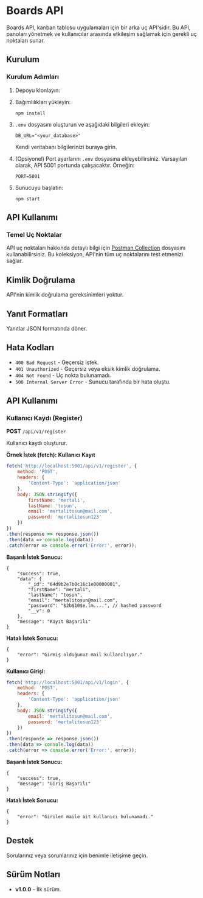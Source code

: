 # Boards API

Boards API, kanban tablosu uygulamaları için bir arka uç API'sidir. Bu API, panoları yönetmek ve kullanıcılar arasında etkileşim sağlamak için gerekli uç noktaları sunar.

## Kurulum

### Kurulum Adımları

1. Depoyu klonlayın:

2. Bağımlılıkları yükleyin:
    ```
    npm install
    ```

3. `.env` dosyasını oluşturun ve aşağıdaki bilgileri ekleyin:
    ```env
    DB_URL="<your_database>"
    ```
    Kendi veritabanı bilgilerinizi buraya girin.

4. (Opsiyonel) Port ayarlarını `.env` dosyasına ekleyebilirsiniz. Varsayılan olarak, API 5001 portunda çalışacaktır. Örneğin:
    ```env
    PORT=5001
    ```

5. Sunucuyu başlatın:
    ```
    npm start
    ```

## API Kullanımı

### Temel Uç Noktalar

API uç noktaları hakkında detaylı bilgi için [Postman Collection](https://github.com/mertalitosun/kanban-task/tree/main/postman) dosyasını kullanabilirsiniz. Bu koleksiyon, API'nin tüm uç noktalarını test etmenizi sağlar.

## Kimlik Doğrulama

API'nin kimlik doğrulama gereksinimleri yoktur.

## Yanıt Formatları

Yanıtlar JSON formatında döner.

## Hata Kodları

- `400 Bad Request` - Geçersiz istek.
- `401 Unauthorized` - Geçersiz veya eksik kimlik doğrulama.
- `404 Not Found` - Uç nokta bulunamadı.
- `500 Internal Server Error` - Sunucu tarafında bir hata oluştu.

## API Kullanımı

### Kullanıcı Kaydı (Register)

**POST** `/api/v1/register`

Kullanıcı kaydı oluşturur.

**Örnek İstek (fetch):**
**Kullanıcı Kayıt**

```javascript
fetch('http://localhost:5001/api/v1/register', {
    method: 'POST',
    headers: {
        'Content-Type': 'application/json'
    },
    body: JSON.stringify({
        firstName: 'mertali',
        lastName: 'tosun',
        email: 'mertalitosun@mail.com',
        password: 'mertalitosun123'
    })
})
.then(response => response.json())
.then(data => console.log(data))
.catch(error => console.error('Error:', error));
```
**Başarılı İstek Sonucu:**
```
{
    "success": true,
    "data": {
        "_id": "64d9b2e7b0c16c1e00000001",
        "firstName": "mertali",
        "lastName": "tosun",
        "email": "mertalitosun@mail.com",
        "password": "$2b$10$e.lm....", // hashed password
        "__v": 0
    },
    "message": "Kayıt Başarılı"
}
```

**Hatalı İstek Sonucu:**
```
{
    "error": "Girmiş olduğunuz mail kullanılıyor."
}
```

**Kullanıcı Girişi:**
```javascript
fetch('http://localhost:5001/api/v1/login', {
    method: 'POST',
    headers: {
        'Content-Type': 'application/json'
    },
    body: JSON.stringify({
        email: 'mertalitosun@mail.com',
        password: 'mertalitosun123'
    })
})
.then(response => response.json())
.then(data => console.log(data))
.catch(error => console.error('Error:', error));
```
**Başarılı İstek Sonucu:**
```
{
    "success": true,
    "message": "Giriş Başarılı"
}
```

**Hatalı İstek Sonucu:**
```
{
    "error": "Girilen maile ait kullanıcı bulunamadı."
}
```

## Destek

Sorularınız veya sorunlarınız için benimle iletişime geçin.

## Sürüm Notları

- **v1.0.0** - İlk sürüm.
